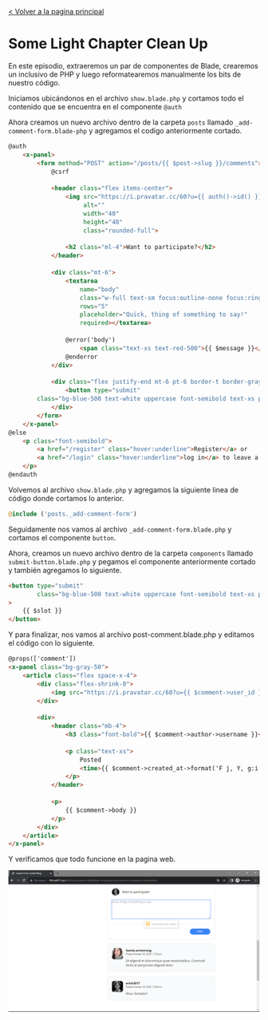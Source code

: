 [< Volver a la pagina principal](/docs/readme.md)

# Some Light Chapter Clean Up

En este episodio, extraeremos un par de componentes de Blade, crearemos un inclusivo de PHP y luego reformatearemos manualmente los bits de nuestro código.


Iniciamos ubicándonos en el archivo `show.blade.php` y cortamos todo el contenido que se encuentra en el componente `@auth` 

Ahora creamos un nuevo archivo dentro de la carpeta `posts` llamado `_add-comment-form.blade-php` y agregamos el codigo anteriormente cortado.

```html
@auth
    <x-panel>
        <form method="POST" action="/posts/{{ $post->slug }}/comments">
            @csrf

            <header class="flex items-center">
                <img src="https://i.pravatar.cc/60?u={{ auth()->id() }}"
                     alt=""
                     width="40"
                     height="40"
                     class="rounded-full">

                <h2 class="ml-4">Want to participate?</h2>
            </header>

            <div class="mt-6">
                <textarea
                    name="body"
                    class="w-full text-sm focus:outline-none focus:ring"
                    rows="5"
                    placeholder="Quick, thing of something to say!"
                    required></textarea>

                @error('body')
                    <span class="text-xs text-red-500">{{ $message }}</span>
                @enderror
            </div>

            <div class="flex justify-end mt-6 pt-6 border-t border-gray-200">
                <button type="submit"
        class="bg-blue-500 text-white uppercase font-semibold text-xs py-2 px-10 rounded-2xl hover:bg-blue-600"></button>
            </div>
        </form>
    </x-panel>
@else
    <p class="font-semibold">
        <a href="/register" class="hover:underline">Register</a> or
        <a href="/login" class="hover:underline">log in</a> to leave a comment.
    </p>
@endauth
```

Volvemos al archivo `show.blade.php` y agregamos la siguiente linea de código donde cortamos lo anterior.

```php
@include ('posts._add-comment-form')
```

Seguidamente nos vamos al archivo `_add-comment-form.blade.php` y cortamos el componente `button`.


Ahora, creamos un nuevo archivo dentro de la carpeta `components` llamado `submit-button.blade.php` y pegamos el componente anteriormente cortado y también agregamos lo siguiente.

```html
<button type="submit"
        class="bg-blue-500 text-white uppercase font-semibold text-xs py-2 px-10 rounded-2xl hover:bg-blue-600"
>
    {{ $slot }}
</button>
```

Y para finalizar, nos vamos al archivo post-comment.blade.php y editamos el código con lo siguiente.

```html
@props(['comment'])
<x-panel class="bg-gray-50">
    <article class="flex space-x-4">
        <div class="flex-shrink-0">
            <img src="https://i.pravatar.cc/60?u={{ $comment->user_id }}" alt="" width="60" height="60" class="rounded-xl">
        </div>

        <div>
            <header class="mb-4">
                <h3 class="font-bold">{{ $comment->author->username }}</h3>

                <p class="text-xs">
                    Posted
                    <time>{{ $comment->created_at->format('F j, Y, g:i a') }}</time>
                </p>
            </header>

            <p>
                {{ $comment->body }}
            </p>
        </div>
    </article>
</x-panel>
```

Y verificamos que todo funcione en la pagina web.

![Verificar pagina](./images/verificar.png)